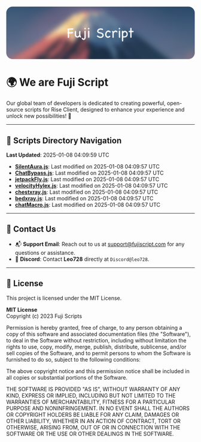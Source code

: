 ![Banner](.github/b.webp)

# 🌍 **We are Fuji Script**

Our global team of developers is dedicated to creating powerful, open-source scripts for Rise Client, designed to enhance your experience and unlock new possibilities! 🌟

---
<!-- SCRIPTS_NAVIGATION_START -->
## 📂 **Scripts Directory Navigation**

**Last Updated**: 2025-01-08 04:09:59 UTC

- **[SilentAura.js](scripts/SilentAura.js)**: Last modified on 2025-01-08 04:09:57 UTC
- **[ChatBypass.js](scripts/ChatBypass.js)**: Last modified on 2025-01-08 04:09:57 UTC
- **[jetpackFly.js](scripts/jetpackFly.js)**: Last modified on 2025-01-08 04:09:57 UTC
- **[velocityHylex.js](scripts/velocityHylex.js)**: Last modified on 2025-01-08 04:09:57 UTC
- **[chestxray.js](scripts/chestxray.js)**: Last modified on 2025-01-08 04:09:57 UTC
- **[bedxray.js](scripts/bedxray.js)**: Last modified on 2025-01-08 04:09:57 UTC
- **[chatMacro.js](scripts/chatMacro.js)**: Last modified on 2025-01-08 04:09:57 UTC

<!-- SCRIPTS_NAVIGATION_END -->

---

## 💬 **Contact Us**  
- 📬 **Support Email**: Reach out to us at [support@fujiscript.com](mailto:support@fujiscript.com) for any questions or assistance.  
- 💬 **Discord**: Contact **Leo728** directly at `Discord@leo728`.

---

## 📜 **License**

This project is licensed under the MIT License.  

**MIT License**  
Copyright (c) 2023 Fuji Scripts  

Permission is hereby granted, free of charge, to any person obtaining a copy of this software and associated documentation files (the "Software"), to deal in the Software without restriction, including without limitation the rights to use, copy, modify, merge, publish, distribute, sublicense, and/or sell copies of the Software, and to permit persons to whom the Software is furnished to do so, subject to the following conditions:  

The above copyright notice and this permission notice shall be included in all copies or substantial portions of the Software.  

THE SOFTWARE IS PROVIDED "AS IS", WITHOUT WARRANTY OF ANY KIND, EXPRESS OR IMPLIED, INCLUDING BUT NOT LIMITED TO THE WARRANTIES OF MERCHANTABILITY, FITNESS FOR A PARTICULAR PURPOSE AND NONINFRINGEMENT. IN NO EVENT SHALL THE AUTHORS OR COPYRIGHT HOLDERS BE LIABLE FOR ANY CLAIM, DAMAGES OR OTHER LIABILITY, WHETHER IN AN ACTION OF CONTRACT, TORT OR OTHERWISE, ARISING FROM, OUT OF OR IN CONNECTION WITH THE SOFTWARE OR THE USE OR OTHER DEALINGS IN THE SOFTWARE.  
